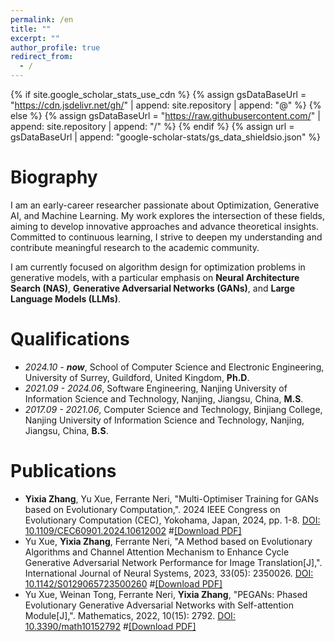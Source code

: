 ```yaml
---
permalink: /en
title: ""
excerpt: ""
author_profile: true
redirect_from: 
  - /
---
```


{% if site.google_scholar_stats_use_cdn %}
{% assign gsDataBaseUrl = "https://cdn.jsdelivr.net/gh/" | append: site.repository | append: "@" %}
{% else %}
{% assign gsDataBaseUrl = "https://raw.githubusercontent.com/" | append: site.repository | append: "/" %}
{% endif %}
{% assign url = gsDataBaseUrl | append: "google-scholar-stats/gs_data_shieldsio.json" %}

<style>
.tag {
    background-color: #FFD88E; /* 淡橘红色背景 */
    color: black; /* 黑色字体 */
    padding: 3px 6px; /* 更小的内边距 */
    border-radius: 10px; /* 圆角 */
    font-size: 12px; /* 更小的字体大小 */
    display: inline-block; /* 允许在文本后方 */
    margin-left: 5px; /* 标签与文本之间的间距 */
}

.tagh {
    background-color: #FFB9A2; /* 淡橘红色背景 */
    color: black; /* 黑色字体 */
    padding: 3px 6px; /* 更小的内边距 */
    border-radius: 10px; /* 圆角 */
    font-size: 12px; /* 更小的字体大小 */
    display: inline-block; /* 允许在文本后方 */
    margin-left: 5px; /* 标签与文本之间的间距 */
}
</style>

<span class='anchor' id='Biography'></span>
# Biography

I am an early-career researcher passionate about Optimization, Generative AI, and Machine Learning. My work explores the intersection of these fields, aiming to develop innovative approaches and advance theoretical insights. Committed to continuous learning, I strive to deepen my understanding and contribute meaningful research to the academic community.

I am currently focused on algorithm design for optimization problems in generative models, with a particular emphasis on **Neural Architecture Search (NAS)**, **Generative Adversarial Networks (GANs)**, and **Large Language Models (LLMs)**.

<span class='anchor' id='-Qualifications'></span>
# Qualifications
- *2024.10 - **now***, School of Computer Science and Electronic Engineering, University of Surrey, Guildford, United Kingdom, **Ph.D**.
- *2021.09 - 2024.06*, Software Engineering, Nanjing University of Information Science and Technology, Nanjing, Jiangsu, China, **M.S**.
- *2017.09 - 2021.06*, Computer Science and Technology, Binjiang College, Nanjing University of Information Science and Technology, Nanjing, Jiangsu, China, **B.S**.

<span class='anchor' id='-Publications'></span>
# Publications
- **Yixia Zhang**, Yu Xue, Ferrante Neri, "Multi-Optimiser Training for GANs based on Evolutionary Computation,". 2024 IEEE Congress on Evolutionary Computation (CEC), Yokohama, Japan, 2024, pp. 1-8. [DOI: 10.1109/CEC60901.2024.10612002](https://doi.org/10.1109/CEC60901.2024.10612002) #[[Download PDF]](https://ieeexplore.ieee.org/abstract/document/10612002)
- Yu Xue, **Yixia Zhang**, Ferrante Neri, "A Method based on Evolutionary Algorithms and Channel Attention Mechanism to Enhance Cycle Generative Adversarial Network Performance for Image Translation[J],". International Journal of Neural Systems, 2023, 33(05): 2350026. [DOI: 10.1142/S0129065723500260](https://doi.org/10.1142/S0129065723500260) #[[Download PDF]](https://www.worldscientific.com/doi/abs/10.1142/S0129065723500260)
- Yu Xue, Weinan Tong, Ferrante Neri, **Yixia Zhang**, "PEGANs: Phased Evolutionary Generative Adversarial Networks with Self-attention Module[J],". Mathematics, 2022, 10(15): 2792. [DOI: 10.3390/math10152792](https://doi.org/10.3390/math10152792) #[[Download PDF]](https://www.mdpi.com/2227-7390/10/15/2792)
